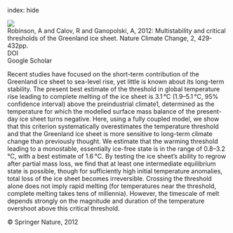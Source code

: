 index: hide

<div class="Citation">
    <div class="Citation-thumb CitationThumb-linked"  data-href="https://doi.org/10.1038/nclimate1449">
      <img src="https://static.claimspace.cloud/climate-study-static/refs/thumbs/12/Robinson_et_al_2012-thumb.png" />
    </div>

  <div class="Citation-body">
    <div class="Citation-text">Robinson, A and Calov, R and Ganopolski, A, 2012: Multistability and critical thresholds of the Greenland ice sheet. <span class="Article-journal">Nature Climate Change, </span><span class="Article-volume">2, </span>429-432pp.</div>
    <div class="Citation-links">
      <div class="CitationLink" data-href="https://doi.org/10.1038/nclimate1449">
        <div class="CitationLink-icon CitationLink-Doi"></div>
        <div class="CitationLink-text">DOI</div>
      </div>
      <div class="CitationLink" data-href="https://scholar.google.com/scholar?q=10.1038/nclimate1449">
        <div class="CitationLink-icon CitationLink-Scholar"></div>
        <div class="CitationLink-text">Google Scholar</div>
      </div>
    </div>
  </div>
</div>

Recent studies have focused on the short-term contribution of the Greenland ice sheet to sea-level rise, yet little is known about its long-term stability. The present best estimate of the threshold in global temperature rise leading to complete melting of the ice sheet is 3.1 °C (1.9–5.1 °C, 95% confidence interval) above the preindustrial climate1, determined as the temperature for which the modelled surface mass balance of the present-day ice sheet turns negative. Here, using a fully coupled model, we show that this criterion systematically overestimates the temperature threshold and that the Greenland ice sheet is more sensitive to long-term climate change than previously thought. We estimate that the warming threshold leading to a monostable, essentially ice-free state is in the range of 0.8–3.2 °C, with a best estimate of 1.6 °C. By testing the ice sheet’s ability to regrow after partial mass loss, we find that at least one intermediate equilibrium state is possible, though for sufficiently high initial temperature anomalies, total loss of the ice sheet becomes irreversible. Crossing the threshold alone does not imply rapid melting (for temperatures near the threshold, complete melting takes tens of millennia). However, the timescale of melt depends strongly on the magnitude and duration of the temperature overshoot above this critical threshold.

<div class="Citation-copy">
&copy; Springer Nature, 2012
</div>